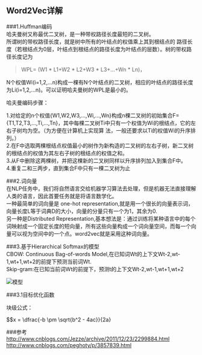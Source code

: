 ## Word2Vec详解

###1.Huffman编码  
哈夫曼树又称最优二叉树，是一种带权路径长度最短的二叉树。  
所谓树的带权路径长度，就是树中所有的叶结点的权值乘上其到根结点的 路径长度（若根结点为0层，叶结点到根结点的路径长度为叶结点的层数）。树的带权路径长度记为  

>WPL= (W1 * L1+W2 * L2+W3 * L3+...+Wn * Ln)，  

N个权值Wi(i=1,2,...n)构成一棵有N个叶结点的二叉树，相应的叶结点的路径长度为Li(i=1,2,...n)。可以证明哈夫曼树的WPL是最小的。

哈夫曼编码步骤：

1.对给定的n个权值{W1,W2,W3,...,Wi,...,Wn}构成n棵二叉树的初始集合F= {T1,T2,T3,...,Ti,...,Tn}，其中每棵二叉树Ti中只有一个权值为Wi的根结点，它的左右子树均为空。（为方便在计算机上实现算 法，一般还要求以Ti的权值Wi的升序排列。）  
2.在F中选取两棵根结点权值最小的树作为新构造的二叉树的左右子树，新二叉树的根结点的权值为其左右子树的根结点的权值之和。  
3.从F中删除这两棵树，并把这棵新的二叉树同样以升序排列加入到集合F中。  
4.重复二和三两步，直到集合F中只有一棵二叉树为止

###2.词向量  
在NLP任务中，我们将自然语言交给机器学习算法去处理，但是机器无法直接理解人类的语言，因此首要任务就是将语言数学化。  
一种最简单的词向量是 one-hot representation,就是用一个很长的向量表示词，向量长度L等于词典D的大小，向量的分量只有一个为1，其余为0.  
另一种是Distributed Representation,基本想法是：通过训练将某种语言中的每个词映射成一个固定长度的短向量，所有这些向量构成一个词向量空间，而每一个向量可以视为空间中的一个点。word2vec就是采用这种词向量。  

###3.基于Hierarchical Softmax的模型  
CBOW: Continuous Bag-of-words Model,在已知词Wt的上下文Wt-2,wt-1,wt+1,wt+2的前提下预测当前词Wt.  
Skip-gram:在已知当前词Wt的前提下，预测t的上下文Wt-2,wt-1,wt+1,wt+2  

![模型](https://deeplearning4j.org/img/word2vec_diagrams.png)  

###3.1目标优化函数 

块级公式：

$$x = \dfrac{-b \pm \sqrt{b^2 - 4ac}}{2a} 



###参考  
<http://www.cnblogs.com/Jezze/archive/2011/12/23/2299884.html>
<http://www.cnblogs.com/peghoty/p/3857839.html>